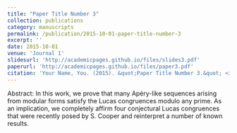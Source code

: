 ```yaml
---
title: "Paper Title Number 3"
collection: publications
category: manuscripts
permalink: /publication/2015-10-01-paper-title-number-3
excerpt: ''
date: 2015-10-01
venue: 'Journal 1'
slidesurl: 'http://academicpages.github.io/files/slides3.pdf'
paperurl: 'http://academicpages.github.io/files/paper3.pdf'
citation: 'Your Name, You. (2015). &quot;Paper Title Number 3.&quot; <i>Journal 1</i>. 1(3).'
---
```


Abstract: In this work, we prove that many Apéry-like sequences arising from modular forms satisfy the Lucas congruences modulo any prime. As an implication, we completely affirm four conjectural Lucas congruences that were recently posed by S. Cooper and reinterpret a number of known results.
